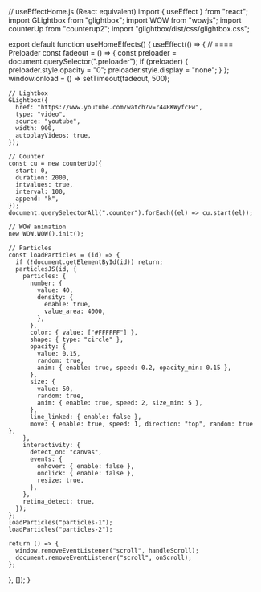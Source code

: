 // useEffectHome.js (React equivalent)
import { useEffect } from "react";
import GLightbox from "glightbox";
import WOW from "wowjs";
import counterUp from "counterup2";
import "glightbox/dist/css/glightbox.css";

export default function useHomeEffects() {
  useEffect(() => {
    // ==== Preloader
    const fadeout = () => {
      const preloader = document.querySelector(".preloader");
      if (preloader) {
        preloader.style.opacity = "0";
        preloader.style.display = "none";
      }
    };
    window.onload = () => setTimeout(fadeout, 500);

    

    // Lightbox
    GLightbox({
      href: "https://www.youtube.com/watch?v=r44RKWyfcFw",
      type: "video",
      source: "youtube",
      width: 900,
      autoplayVideos: true,
    });

    // Counter
    const cu = new counterUp({
      start: 0,
      duration: 2000,
      intvalues: true,
      interval: 100,
      append: "k",
    });
    document.querySelectorAll(".counter").forEach((el) => cu.start(el));

    // WOW animation
    new WOW.WOW().init();

    // Particles
    const loadParticles = (id) => {
      if (!document.getElementById(id)) return;
      particlesJS(id, {
        particles: {
          number: {
            value: 40,
            density: {
              enable: true,
              value_area: 4000,
            },
          },
          color: { value: ["#FFFFFF"] },
          shape: { type: "circle" },
          opacity: {
            value: 0.15,
            random: true,
            anim: { enable: true, speed: 0.2, opacity_min: 0.15 },
          },
          size: {
            value: 50,
            random: true,
            anim: { enable: true, speed: 2, size_min: 5 },
          },
          line_linked: { enable: false },
          move: { enable: true, speed: 1, direction: "top", random: true },
        },
        interactivity: {
          detect_on: "canvas",
          events: {
            onhover: { enable: false },
            onclick: { enable: false },
            resize: true,
          },
        },
        retina_detect: true,
      });
    };
    loadParticles("particles-1");
    loadParticles("particles-2");

    return () => {
      window.removeEventListener("scroll", handleScroll);
      document.removeEventListener("scroll", onScroll);
    };
  }, []);
}
